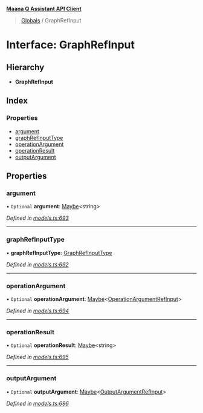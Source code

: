 **[Maana Q Assistant API Client](../README.md)**

> [Globals](../README.md) / GraphRefInput

# Interface: GraphRefInput

## Hierarchy

* **GraphRefInput**

## Index

### Properties

* [argument](graphrefinput.md#argument)
* [graphRefInputType](graphrefinput.md#graphrefinputtype)
* [operationArgument](graphrefinput.md#operationargument)
* [operationResult](graphrefinput.md#operationresult)
* [outputArgument](graphrefinput.md#outputargument)

## Properties

### argument

• `Optional` **argument**: [Maybe](../README.md#maybe)\<string>

*Defined in [models.ts:693](https://github.com/maana-io/q-assistant-client/blob/develop/src/models.ts#L693)*

___

### graphRefInputType

•  **graphRefInputType**: [GraphRefInputType](../enums/graphrefinputtype.md)

*Defined in [models.ts:692](https://github.com/maana-io/q-assistant-client/blob/develop/src/models.ts#L692)*

___

### operationArgument

• `Optional` **operationArgument**: [Maybe](../README.md#maybe)\<[OperationArgumentRefInput](operationargumentrefinput.md)>

*Defined in [models.ts:694](https://github.com/maana-io/q-assistant-client/blob/develop/src/models.ts#L694)*

___

### operationResult

• `Optional` **operationResult**: [Maybe](../README.md#maybe)\<string>

*Defined in [models.ts:695](https://github.com/maana-io/q-assistant-client/blob/develop/src/models.ts#L695)*

___

### outputArgument

• `Optional` **outputArgument**: [Maybe](../README.md#maybe)\<[OutputArgumentRefInput](outputargumentrefinput.md)>

*Defined in [models.ts:696](https://github.com/maana-io/q-assistant-client/blob/develop/src/models.ts#L696)*
